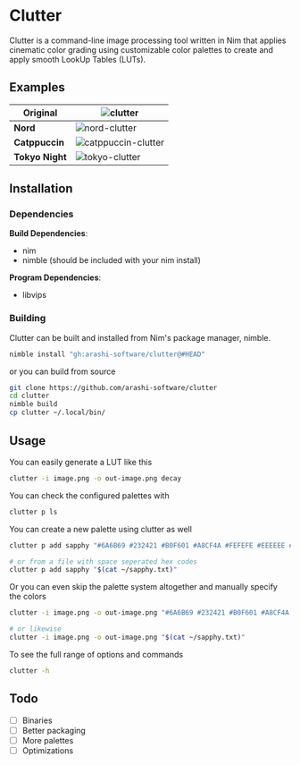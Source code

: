 # Clutter
Clutter is a command-line image processing tool written in Nim that applies cinematic color grading using customizable color palettes to create and apply smooth LookUp Tables (LUTs).
## Examples
| **Original**    | ![clutter](https://github.com/user-attachments/assets/7e2b86cb-a531-4031-984c-3367b8982b74)            |
| --------------- | ------------------------------------------------------------------------------------------------------ |
| **Nord**        | ![nord-clutter](https://github.com/user-attachments/assets/e0223b0d-783d-4dbd-9dcf-42be1e35d27a)       |
| **Catppuccin**  | ![catppuccin-clutter](https://github.com/user-attachments/assets/4a80774a-f863-47a4-8342-70abda49fd08) |
| **Tokyo Night** | ![tokyo-clutter](https://github.com/user-attachments/assets/f8c8c7fb-d492-4e6f-a08f-1b8439c928ac)      |


## Installation
### Dependencies
**Build Dependencies**:
- nim
- nimble (should be included with your nim install)

**Program Dependencies**:
- libvips
### Building
Clutter can be built and installed from Nim's package manager, nimble.
```sh
nimble install "gh:arashi-software/clutter@#HEAD"
```

or you can build from source
```sh
git clone https://github.com/arashi-software/clutter
cd clutter
nimble build
cp clutter ~/.local/bin/
```

## Usage
You can easily generate a LUT like this
```sh
clutter -i image.png -o out-image.png decay
```

You can check the configured palettes with
```sh
clutter p ls
```

You can create a new palette using clutter as well
```sh
clutter p add sapphy "#6A6B69 #232421 #B0F601 #A8CF4A #FEFEFE #EEEEEE #FF715B #E88873 #F991CC #D8829D #AFCBFF #85BDBF #D7F9FF #74D3AE #F3E9D2 #F9FBB2 #FFB17A #DE6E4B"

# or from a file with space seperated hex codes
clutter p add sapphy "$(cat ~/sapphy.txt)"
```

Or you can even skip the palette system altogether and manually specify the colors
```sh
clutter -i image.png -o out-image.png "#6A6B69 #232421 #B0F601 #A8CF4A #FEFEFE #EEEEEE #FF715B #E88873 #F991CC #D8829D #AFCBFF #85BDBF #D7F9FF #74D3AE #F3E9D2 #F9FBB2 #FFB17A #DE6E4B"

# or likewise
clutter -i image.png -o out-image.png "$(cat ~/sapphy.txt)"
```

To see the full range of options and commands
```sh
clutter -h
```
## Todo
- [ ] Binaries
- [ ] Better packaging
- [ ] More palettes
- [ ] Optimizations

